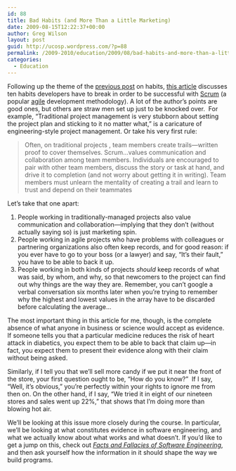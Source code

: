 ```yaml
---
id: 88
title: Bad Habits (and More Than a Little Marketing)
date: 2009-08-15T12:22:37+00:00
author: Greg Wilson
layout: post
guid: http://ucosp.wordpress.com/?p=88
permalink: /2009-2010/education/2009/08/bad-habits-and-more-than-a-little-marketing/
categories:
  - Education
---
```

Following up the theme of the [previous post](http://ucosp.wordpress.com/2009/08/15/why-good-has-to-be-a-habit/) on habits, [this article](http://www.scrumalliance.org/articles/119-unlearn-what-you-have-learned) discusses ten habits developers have to break in order to be successful with [Scrum](http://en.wikipedia.org/wiki/Scrum_(development)) (a popular [agile](http://en.wikipedia.org/wiki/Agile_software_development) development methodology). A lot of the author&#8217;s points are good ones, but others are straw men set up just to be knocked over.  For example, &#8220;Traditional project management is very stubborn about setting the project plan and sticking to it no matter what,&#8221; is a caricature of engineering-style project management. Or take his very first rule:

> Often, on traditional projects , team members create trails&#8212;written proof to cover themselves. Scrum&#8230;values communication and collaboration among team members. Individuals are encouraged to pair with other team members, discuss the story or task at hand, and drive it to completion (and not worry about getting it in writing). Team members must unlearn the mentality of creating a trail and learn to trust and depend on their teammates

Let&#8217;s take that one apart:

  1. People working in traditionally-managed projects also value communication and collaboration&#8212;implying that they don&#8217;t (without actually saying so) is just marketing spin.
  2. People working in agile projects who have problems with colleagues or partnering organizations also often keep records, and for good reason: if you ever have to go to your boss (or a lawyer) and say, &#8220;It&#8217;s their fault,&#8221; you have to be able to back it up.
  3. People working in both kinds of projects _should_ keep records of what was said, by whom, and why, so that newcomers to the project can find out why things are the way they are. Remember, you can&#8217;t google a verbal conversation six months later when you&#8217;re trying to remember why the highest and lowest values in the array have to be discarded before calculating the average&#8230;

The most important thing in this article for me, though, is the complete absence of what anyone in business or science would accept as evidence. If someone tells you that a particular medicine reduces the risk of heart attack in diabetics, you expect them to be able to back that claim up&#8212;in fact, you expect them to present their evidence along with their claim without being asked.

Similarly, if I tell you that we&#8217;ll sell more candy if we put it near the front of the store, your first question ought to be, &#8220;How do you know?&#8221;  If I say, &#8220;Well, it&#8217;s obvious,&#8221; you&#8217;re perfectly within your rights to ignore me from then on. On the other hand, if I say, &#8220;We tried it in eight of our nineteen stores and sales went up 22%,&#8221; that shows that I&#8217;m doing more than blowing hot air.

We&#8217;ll be looking at this issue more closely during the course. In particular, we&#8217;ll be looking at what constitutes evidence in software engineering, and what we actually know about what works and what doesn&#8217;t. If you&#8217;d like to get a jump on this, check out [_Facts and Fallacies of Software Engineering_](http://www.amazon.com/Facts-Fallacies-Software-Engineering-Development/dp/0321117425), and then ask yourself how the information in it should shape the way we build programs.